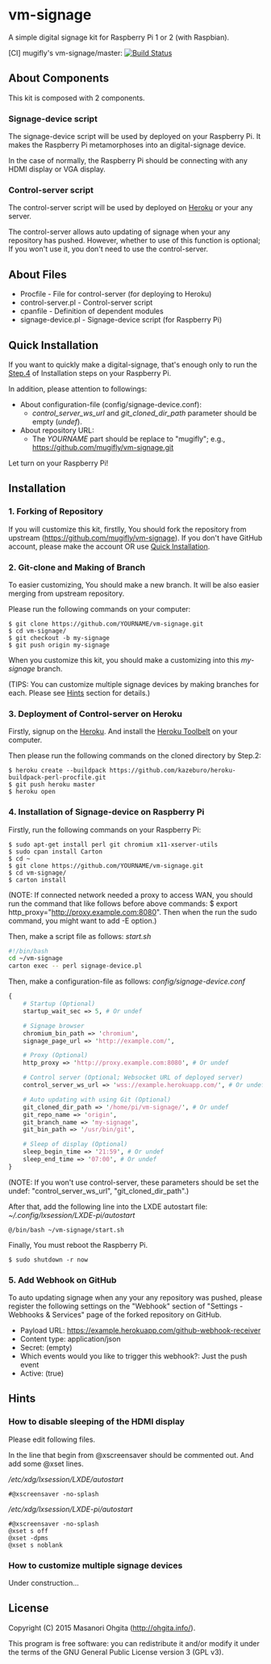 # vm-signage
A simple digital signage kit for Raspberry Pi 1 or 2 (with Raspbian).

[CI] mugifly's vm-signage/master: [![Build Status](https://secure.travis-ci.org/mugifly/vm-signage.png?branch=master)](http://travis-ci.org/mugifly/vm-signage)

## About Components

This kit is composed with 2 components.

### Signage-device script

The signage-device script will be used by deployed on your Raspberry Pi.
It makes the Raspberry Pi metamorphoses into an digital-signage device.

In the case of normally, the Raspberry Pi should be connecting with any HDMI display or VGA display.

### Control-server script

The control-server script will be used by deployed on [Heroku](https://www.heroku.com/) or your any server.

The control-server allows auto updating of signage when your any repository has pushed.
However, whether to use of this function is optional;
If you won't use it, you don't need to use the control-server.

## About Files
* Procfile - File for control-server (for deploying to Heroku)
* control-server.pl - Control-server script
* cpanfile - Definition of dependent modules
* signage-device.pl - Signage-device script (for Raspberry Pi)

## Quick Installation

If you want to quickly make a digital-signage,
that's enough only to run the [Step.4](#installation-rpi) of Installation steps on your Raspberry Pi.

In addition, please attention to followings:
* About configuration-file (config/signage-device.conf):
    * *control_server_ws_url* and *git_cloned_dir_path* parameter should be empty (*undef*).
* About repository URL:
    * The *YOURNAME* part should be replace to "mugifly"; e.g., https://github.com/mugifly/vm-signage.git

Let turn on your Raspberry Pi!

## Installation

### 1. Forking of Repository

If you will customize this kit, firstlly, You should fork the repository from upstream (https://github.com/mugifly/vm-signage).
If you don't have GitHub account, please make the account OR use [Quick Installation](#quick-installation).

### 2. Git-clone and Making of Branch <a name="installation-gitclone"></a>

To easier customizing, You should make a new branch.
It will be also easier merging from upstream repository.

Please run the following commands on your computer:

    $ git clone https://github.com/YOURNAME/vm-signage.git
    $ cd vm-signage/
    $ git checkout -b my-signage
    $ git push origin my-signage

When you customize this kit, you should make a customizing into this *my-signage* branch.

(TIPS: You can customize multiple signage devices by making branches for each. Please see [Hints](#hints) section for details.)

### 3. Deployment of Control-server on Heroku

Firstly, signup on the [Heroku](https://www.heroku.com/).
And install the [Heroku Toolbelt](https://toolbelt.heroku.com/) on your computer.

Then please run the following commands on the cloned directory by Step.2:

    $ heroku create --buildpack https://github.com/kazeburo/heroku-buildpack-perl-procfile.git
    $ git push heroku master
    $ heroku open


### 4. Installation of Signage-device on Raspberry Pi <a name="installation-rpi"></a>

Firstly, run the following commands on your Raspberry Pi:

    $ sudo apt-get install perl git chromium x11-xserver-utils
    $ sudo cpan install Carton
    $ cd ~
    $ git clone https://github.com/YOURNAME/vm-signage.git
    $ cd vm-signage/
    $ carton install

(NOTE: If connected network needed a proxy to access WAN, you should run the command  that like follows before above commands: $ export http_proxy="http://proxy.example.com:8080". Then when the run the sudo command, you might want to add -E option.)

Then, make a script file as follows: *start.sh*

````bash
#!/bin/bash
cd ~/vm-signage
carton exec -- perl signage-device.pl
````

Then, make a configuration-file as follows: *config/signage-device.conf*

````perl
{
	# Startup (Optional)
	startup_wait_sec => 5, # Or undef

	# Signage browser
	chromium_bin_path => 'chromium',
	signage_page_url => 'http://example.com/',

	# Proxy (Optional)
	http_proxy => 'http://proxy.example.com:8080', # Or undef

	# Control server (Optional; Websocket URL of deployed server)
	control_server_ws_url => 'wss://example.herokuapp.com/', # Or undef

	# Auto updating with using Git (Optional)
	git_cloned_dir_path => '/home/pi/vm-signage/', # Or undef
	git_repo_name => 'origin',
	git_branch_name => 'my-signage',
	git_bin_path => '/usr/bin/git',

	# Sleep of display (Optional)
	sleep_begin_time => '21:59', # Or undef
	sleep_end_time => '07:00', # Or undef
}
````

(NOTE: If you won't use control-server, these parameters should be set the undef: "control_server_ws_url", "git_cloned_dir_path".)

After that, add the following line into the LXDE autostart file: *~/.config/lxsession/LXDE-pi/autostart*

````text
@/bin/bash ~/vm-signage/start.sh
````

Finally, You must reboot the Raspberry Pi.

    $ sudo shutdown -r now

### 5. Add Webhook on GitHub

To auto updating signage when any your any repository was pushed,
please register the following settings on the "Webhook" section of "Settings - Webhooks & Services" page of the forked repository on GitHub.

* Payload URL: https://example.herokuapp.com/github-webhook-receiver
* Content type: application/json
* Secret: (empty)
* Which events would you like to trigger this webhook?: Just the push event
* Active: (true)

## Hints

### How to disable sleeping of the HDMI display

Please edit following files.

In the line that begin from @xscreensaver should be commented out.
And add some @xset lines.

*/etc/xdg/lxsession/LXDE/autostart*

    #@xscreensaver -no-splash

*/etc/xdg/lxsession/LXDE-pi/autostart*

    #@xscreensaver -no-splash
    @xset s off
    @xset -dpms
    @xset s noblank

### How to customize multiple signage devices

Under construction...

## License

Copyright (C) 2015 Masanori Ohgita (http://ohgita.info/).

This program is free software: you can redistribute it and/or modify it under the terms of the GNU General Public License version 3 (GPL v3).
